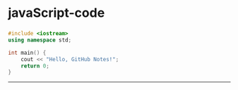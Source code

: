 # javaScript-code

###

```cpp
#include <iostream>
using namespace std;

int main() {
    cout << "Hello, GitHub Notes!";
    return 0;
}

```



---
